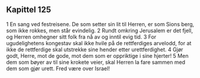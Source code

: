 ## Kapittel 125

1 En sang ved festreisene. De som setter sin lit til Herren, er som Sions berg, som ikke rokkes, men står evindelig.
2 Rundt omkring Jerusalem er det fjell, og Herren omhegner sitt folk fra nå av og inntil evig tid.
3 For ugudelighetens kongestav skal ikke hvile på de rettferdiges arvelodd, for at ikke de rettferdige skal utstrekke sine hender etter urettferdighet.
4 Gjør godt, Herre, mot de gode, mot dem som er oppriktige i sine hjerter!
5 Men dem som bøyer av til sine krokete veier, skal Herren la fare sammen med dem som gjør urett. Fred være over Israel!
